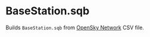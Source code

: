 # BaseStation.sqb

Builds `BaseStation.sqb` from [OpenSky Network](https://opensky-network.org/datasets/metadata/) CSV file.